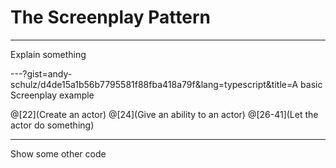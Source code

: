 # The Screenplay Pattern
---

Explain something

---?gist=andy-schulz/d4de15a1b56b7795581f88fba418a79f&lang=typescript&title=A basic Screenplay example

@[22](Create an actor)
@[24](Give an ability to an actor)
@[26-41](Let the actor do something)

---
Show some other code
